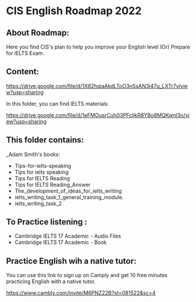 # CIS English Roadmap 2022

## About Roadmap:
Here you find CIS's plan to help you improve your English level (Or) Prepare for IELTS Exam.
## Content:
https://drive.google.com/file/d/1X82hqjaAkdLToO3nSsAN3i47u_LXTr7y/view?usp=sharing

In this folder, you can find IELTS materials

https://drive.google.com/file/d/1eFMOusrCuh03PFcljkR8YBo8MQKwnl3o/view?usp=sharing

## This folder contains:

_Adam Smith's books:

- Tips-for-ielts-speaking
- Tips for ielts speaking
- Tips for IELTS Reading
- Tips for IELTS Reading_Answer
- The_development_of_ideas_for_ielts_writing
- ielts_writing_task_1_general_training_module.
- ielts_writing_task_2

## To Practice listening :

- Cambridge IELTS 17 Academic - Audio Files
- Cambridge IELTS 17 Academic - Book

## Practice English wih a native tutor:

You can use this link to sign up on Camply and get 10 free minutes practicing English with a native tutor.

https://www.cambly.com/invite/M6PNZ22B?st=081522&sc=4
